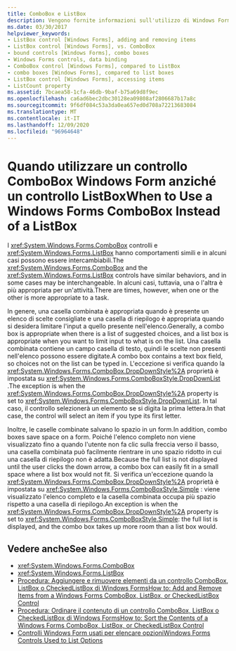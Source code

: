 ```yaml
---
title: ComboBox e ListBox
description: Vengono fornite informazioni sull'utilizzo di Windows Forms ComboBox e Windows Forms ListBox e informazioni su come indicare quando uno o l'altro è più appropriato per un'attività.
ms.date: 03/30/2017
helpviewer_keywords:
- ListBox control [Windows Forms], adding and removing items
- ListBox control [Windows Forms], vs. ComboBox
- bound controls [Windows Forms], combo boxes
- Windows Forms controls, data binding
- ComboBox control [Windows Forms], compared to ListBox
- combo boxes [Windows Forms], compared to list boxes
- ListBox control [Windows Forms], accessing items
- ListCount property
ms.assetid: 7bcaea58-1cfa-46db-9baf-b75a69d8f9ec
ms.openlocfilehash: ca6ad6bec2dbc30128ea09808af2806687b17a8c
ms.sourcegitcommit: 9f6df084c53a3da0ea657ed0d708a72213683084
ms.translationtype: MT
ms.contentlocale: it-IT
ms.lasthandoff: 12/09/2020
ms.locfileid: "96964648"
---
```

# <a name="when-to-use-a-windows-forms-combobox-instead-of-a-listbox"></a><span data-ttu-id="b804f-103">Quando utilizzare un controllo ComboBox Windows Form anziché un controllo ListBox</span><span class="sxs-lookup"><span data-stu-id="b804f-103">When to Use a Windows Forms ComboBox Instead of a ListBox</span></span>
<span data-ttu-id="b804f-104">I <xref:System.Windows.Forms.ComboBox> controlli e <xref:System.Windows.Forms.ListBox> hanno comportamenti simili e in alcuni casi possono essere intercambiabili.</span><span class="sxs-lookup"><span data-stu-id="b804f-104">The <xref:System.Windows.Forms.ComboBox> and the <xref:System.Windows.Forms.ListBox> controls have similar behaviors, and in some cases may be interchangeable.</span></span> <span data-ttu-id="b804f-105">In alcuni casi, tuttavia, una o l'altra è più appropriata per un'attività.</span><span class="sxs-lookup"><span data-stu-id="b804f-105">There are times, however, when one or the other is more appropriate to a task.</span></span>  
  
 <span data-ttu-id="b804f-106">In genere, una casella combinata è appropriata quando è presente un elenco di scelte consigliate e una casella di riepilogo è appropriata quando si desidera limitare l'input a quello presente nell'elenco.</span><span class="sxs-lookup"><span data-stu-id="b804f-106">Generally, a combo box is appropriate when there is a list of suggested choices, and a list box is appropriate when you want to limit input to what is on the list.</span></span> <span data-ttu-id="b804f-107">Una casella combinata contiene un campo casella di testo, quindi le scelte non presenti nell'elenco possono essere digitate.</span><span class="sxs-lookup"><span data-stu-id="b804f-107">A combo box contains a text box field, so choices not on the list can be typed in.</span></span> <span data-ttu-id="b804f-108">L'eccezione si verifica quando la <xref:System.Windows.Forms.ComboBox.DropDownStyle%2A> proprietà è impostata su <xref:System.Windows.Forms.ComboBoxStyle.DropDownList> .</span><span class="sxs-lookup"><span data-stu-id="b804f-108">The exception is when the <xref:System.Windows.Forms.ComboBox.DropDownStyle%2A> property is set to <xref:System.Windows.Forms.ComboBoxStyle.DropDownList>.</span></span> <span data-ttu-id="b804f-109">In tal caso, il controllo selezionerà un elemento se si digita la prima lettera.</span><span class="sxs-lookup"><span data-stu-id="b804f-109">In that case, the control will select an item if you type its first letter.</span></span>  
  
 <span data-ttu-id="b804f-110">Inoltre, le caselle combinate salvano lo spazio in un form.</span><span class="sxs-lookup"><span data-stu-id="b804f-110">In addition, combo boxes save space on a form.</span></span> <span data-ttu-id="b804f-111">Poiché l'elenco completo non viene visualizzato fino a quando l'utente non fa clic sulla freccia verso il basso, una casella combinata può facilmente rientrare in uno spazio ridotto in cui una casella di riepilogo non è adatta.</span><span class="sxs-lookup"><span data-stu-id="b804f-111">Because the full list is not displayed until the user clicks the down arrow, a combo box can easily fit in a small space where a list box would not fit.</span></span> <span data-ttu-id="b804f-112">Si verifica un'eccezione quando la <xref:System.Windows.Forms.ComboBox.DropDownStyle%2A> proprietà è impostata su <xref:System.Windows.Forms.ComboBoxStyle.Simple> : viene visualizzato l'elenco completo e la casella combinata occupa più spazio rispetto a una casella di riepilogo.</span><span class="sxs-lookup"><span data-stu-id="b804f-112">An exception is when the <xref:System.Windows.Forms.ComboBox.DropDownStyle%2A> property is set to <xref:System.Windows.Forms.ComboBoxStyle.Simple>: the full list is displayed, and the combo box takes up more room than a list box would.</span></span>  
  
## <a name="see-also"></a><span data-ttu-id="b804f-113">Vedere anche</span><span class="sxs-lookup"><span data-stu-id="b804f-113">See also</span></span>

- <xref:System.Windows.Forms.ComboBox>
- <xref:System.Windows.Forms.ListBox>
- [<span data-ttu-id="b804f-114">Procedura: Aggiungere e rimuovere elementi da un controllo ComboBox, ListBox o CheckedListBox di Windows Forms</span><span class="sxs-lookup"><span data-stu-id="b804f-114">How to: Add and Remove Items from a Windows Forms ComboBox, ListBox, or CheckedListBox Control</span></span>](add-and-remove-items-from-a-wf-combobox.md)
- [<span data-ttu-id="b804f-115">Procedura: Ordinare il contenuto di un controllo ComboBox, ListBox o CheckedListBox di Windows Forms</span><span class="sxs-lookup"><span data-stu-id="b804f-115">How to: Sort the Contents of a Windows Forms ComboBox, ListBox, or CheckedListBox Control</span></span>](sort-the-contents-of-a-wf-combobox-listbox-or-checkedlistbox-control.md)
- [<span data-ttu-id="b804f-116">Controlli Windows Form usati per elencare opzioni</span><span class="sxs-lookup"><span data-stu-id="b804f-116">Windows Forms Controls Used to List Options</span></span>](windows-forms-controls-used-to-list-options.md)
